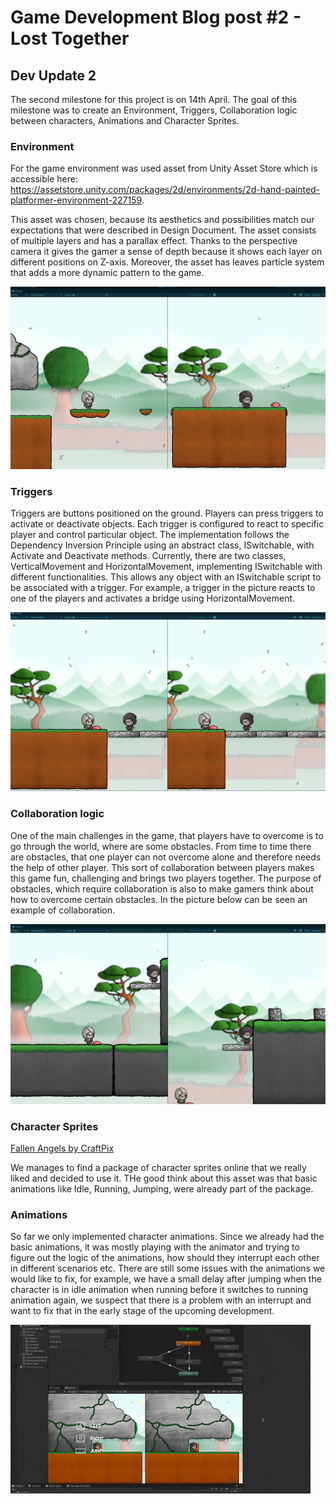 # Game Development Blog post #2 - Lost Together

## Dev Update 2
The second milestone for this project is on 14th April. The goal of this milestone was to create an Environment, Triggers, Collaboration logic between characters, Animations and Character Sprites.

### Environment
For the game environment was used asset from Unity Asset Store which is accessible here: https://assetstore.unity.com/packages/2d/environments/2d-hand-painted-platformer-environment-227159. 

This asset was chosen, because its aesthetics and possibilities match our expectations that were described in Design Document. The asset consists of multiple layers and has a parallax effect. Thanks to the perspective camera it gives the gamer a sense of depth because it shows each layer on different positions on Z-axis. Moreover, the asset has leaves particle system that adds a more dynamic pattern to the game.

<img width="620" alt="Main menu" src="../Screenshots/Game_Environment.png"> 

### Triggers
Triggers are buttons positioned on the ground. Players can press triggers to activate or deactivate objects. Each trigger is configured to react to specific player and control particular object. The implementation follows the Dependency Inversion Principle using an abstract class, ISwitchable, with Activate and Deactivate methods. Currently, there are two classes, VerticalMovement and HorizontalMovement, implementing ISwitchable with different functionalities. This allows any object with an ISwitchable script to be associated with a trigger. For example, a trigger in the picture reacts to one of the players and activates a bridge using HorizontalMovement.


<img width="620" alt="Main menu" src="../Screenshots/Trigger_bridge.png"> 

### Collaboration logic
One of the main challenges in the game, that players have to overcome is to go through the world, where are some obstacles. From time to time there are obstacles, that one player can not overcome alone and therefore needs the help of other player. This sort of collaboration between players makes this game fun, challenging and brings two players together. The purpose of obstacles, which require collaboration is also to make gamers think about how to overcome certain obstacles. In the picture below can be seen an example of collaboration.

<img width="620" alt="Main menu" src="../Screenshots/Colaboration_Elevator.png"> 

### Character Sprites
[Fallen Angels by CraftPix](https://craftpix.net/freebies/free-fallen-angel-chibi-2d-game-sprites/)

We manages to find a package of character sprites online that we really liked and decided to use it. THe good think about this asset was that basic animations like Idle, Running, Jumping, were already part of the package.

### Animations
So far we only implemented character animations. Since we already had the basic animations, it was mostly playing with the animator and trying to figure out the logic of the animations, how should they interrupt each other in different scenarios etc. There are still some issues with the animations we would like to fix, for example, we have a small delay after jumping when the character is in idle animation when running before it switches to running animation again, we suspect that there is a problem with an interrupt and want to fix that in the early stage of the upcoming development.

![Animations gif](../gifs/Animations-ezgif.com-optimize.gif)

